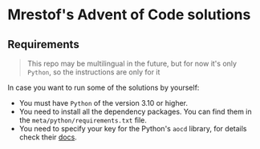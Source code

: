 # Mrestof's Advent of Code solutions

## Requirements

> This repo may be multilingual in the future, but for now it's only `Python`,
> so the instructions are only for it

In case you want to run some of the solutions by yourself:

- You must have `Python` of the version 3.10 or higher.
- You need to install all the dependency packages. You can find them in the
  `meta/python/requirements.txt` file.
- You need to specify your key for the Python's `aocd` library,
  for details check their [docs](https://github.com/wimglenn/advent-of-code-data#quickstart).
